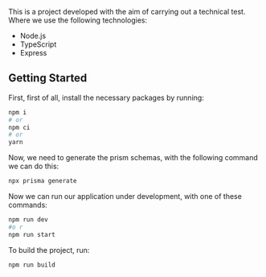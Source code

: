 This is a project developed with the aim of carrying out a technical test. Where we use the following technologies:

- Node.js
- TypeScript
- Express

## Getting Started

First, first of all, install the necessary packages by running:

```bash
npm i
# or
npm ci
# or
yarn
```

Now, we need to generate the prism schemas, with the following command we can do this:

```bash
npx prisma generate

```

Now we can run our application under development, with one of these commands:

```bash
npm run dev
#o r
npm run start
```

To build the project, run:

```bash
npm run build
```
